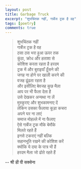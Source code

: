 ```yaml
---
layout: post
title: Garbage Truck
excerpt: "शुभचिंतक नहीं, गार्बेज ट्रक है वह"
tags: [poetry]
comments: true
---
```


>शुभचिंतक नहीं 
<br/>गार्बेज ट्रक है वह 
<br/>ठसा ठस भरा हुआ ऊपर तक 
<br/>कुंठा, क्रोध और हताशा से 
<br/>कोशिश करता रहता है हरदम 
<br/>ट्रक में और बुराइयाँ ठूँसने की 
<br/>जगह ना होने पर खाली करने की 
<br/>वजह ढूंढता रहता है 
<br/>और इसीलिए बेवजह कुछ मैला 
<br/>आप पर भी फैला देता है 
<br/>उसे देखकर अन्यथा ना लें 
<br/>मुस्कुराए और शुभकामनाए दें 
<br/>लेकिन उसका फैलाया कूड़ा कचरा 
<br/>अपने घर ना लाएं 
<br/>समाज मोहल्ले में ना फैलाए 
<br/>ऐसे गार्बेज ट्रक मौके बेमौके 
<br/>मिलते रहते हैं
<br/>इनसे टकराएं नहीं बल्कि 
<br/>सहानभूति रखने की कोशिश करें 
<br/>क्योंकि ये दया के पात्र भी हैं 
<br/>हरदम मैला जो ढोते रहते हैं

-- श्री डी पी सक्सेना
